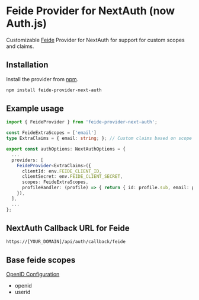 # Feide Provider for NextAuth (now Auth.js)

Customizable [Feide](https://www.feide.no/) Provider for NextAuth for support for custom scopes and claims.

## Installation

Install the provider from [npm](https://www.npmjs.com/package/feide-provider-next-auth).

```bash
npm install feide-provider-next-auth
```

## Example usage

```ts
import { FeideProvider } from 'feide-provider-next-auth';

const FeideExtraScopes = ['email']
type ExtraClaims = { email: string; }; // Custom claims based on scope 'email'

export const authOptions: NextAuthOptions = {
  ...
  providers: [
    FeideProvider<ExtraClaims>({
      clientId: env.FEIDE_CLIENT_ID,
      clientSecret: env.FEIDE_CLIENT_SECRET,
      scopes: FeideExtraScopes,
      profileHandler: (profile) => { return { id: profile.sub, email: profile.email }; }
    }),
  ],
  ...
};
```

## NextAuth Callback URL for Feide

`https://[YOUR_DOMAIN]/api/auth/callback/feide`

## Base feide scopes

[OpenID Configuration](https://auth.dataporten.no/.well-known/openid-configuration)

- openid
- userid

